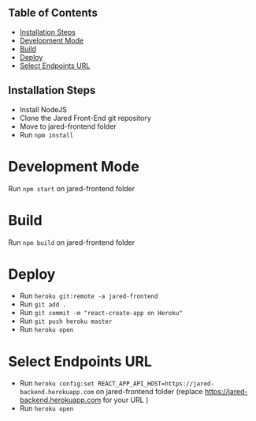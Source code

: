 ## Table of Contents

- [Installation Steps](#installation-steps)
- [Development Mode](#build)
- [Build](#build)
- [Deploy](#deploy)
- [Select Endpoints URL](#select-endpoints-url)





## Installation Steps

* Install NodeJS
* Clone the Jared Front-End git repository
* Move to jared-frontend folder
* Run `npm install`


# Development Mode
Run `npm start` on jared-frontend folder


# Build
Run `npm build` on jared-frontend folder


# Deploy
* Run `heroku git:remote -a jared-frontend`
* Run `git add .`
* Run `git commit -m "react-create-app on Heroku"`
* Run `git push heroku master`
* Run `heroku open`

# Select Endpoints URL
* Run `heroku config:set REACT_APP_API_HOST=https://jared-backend.herokuapp.com` on jared-frontend folder (replace https://jared-backend.herokuapp.com for your URL )
* Run `heroku open`


